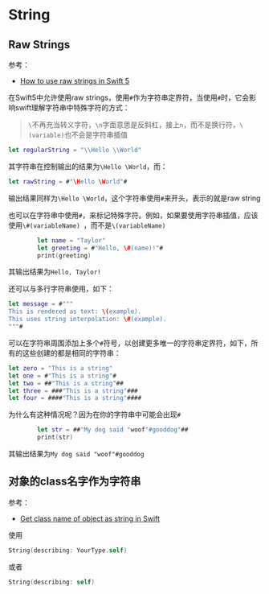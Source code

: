 # String

## Raw Strings

参考：

+ [How to use raw strings in Swift 5](https://www.hackingwithswift.com/articles/162/how-to-use-raw-strings-in-swift)

在Swift5中允许使用raw strings，使用`#`作为字符串定界符，当使用`#`时，它会影响swift理解字符串中特殊字符的方式：

> `\`不再充当转义字符，`\n`字面意思是反斜杠，接上`n`，而不是换行符，`\(variable)`也不会是字符串插值

```swift
let regularString = "\\Hello \\World"
```

其字符串在控制输出的结果为`\Hello \World`，而：

```swift
let rawString = #"\Hello \World"#
```

输出结果同样为`\Hello \World`，这个字符串使用`#`来开头，表示的就是raw string

也可以在字符串中使用`#`，来标记特殊字符。例如，如果要使用字符串插值，应该使用`\#(variableName) `，而不是`\(variableName)`

```swift
        let name = "Taylor"
        let greeting = #"Hello, \#(name)!"#
        print(greeting)
```

其输出结果为`Hello, Taylor!`

还可以与多行字符串使用，如下：

```swift
let message = #"""
This is rendered as text: \(example).
This uses string interpolation: \#(example).
"""#
```



可以在字符串周围添加上多个`#`符号，以创建更多唯一的字符串定界符，如下，所有的这些创建的都是相同的字符串：

```swift
let zero = "This is a string"
let one = #"This is a string"#
let two = ##"This is a string"##
let three = ###"This is a string"###
let four = ####"This is a string"####
```

为什么有这种情况呢？因为在你的字符串中可能会出现`#`

```swift
        let str = ##"My dog said "woof"#gooddog"##
        print(str)
```

其输出结果为`My dog said "woof"#gooddog`



## 对象的class名字作为字符串

参考：

+ [Get class name of object as string in Swift](https://stackoverflow.com/questions/24494784/get-class-name-of-object-as-string-in-swift)

使用

```swift
String(describing: YourType.self)
```

或者

```swift
String(describing: self)
```

